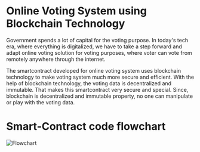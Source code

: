 # Online Voting System using Blockchain Technology
Government spends a lot of capital for the voting purpose. In today's tech era, where everything is digitalized, we have to take a step forward and adapt online voting solution for voting purposes, where voter can vote from remotely anywhere through the internet.

The smartcontract developed for online voting system uses blockchain technology to make voting system much more secure and efficient. With the help of blockchain technology, the voting data is decentralized and immutable. That makes this smartcontract very secure and special. Since, blockchain is decentralized and immutable property, no one can manipulate or play with the voting data.

# Smart-Contract code flowchart
![Flowchart](https://user-images.githubusercontent.com/107904467/183415026-7060f9b8-4ba9-419a-ac3f-2c1f436cb91f.jpg)
